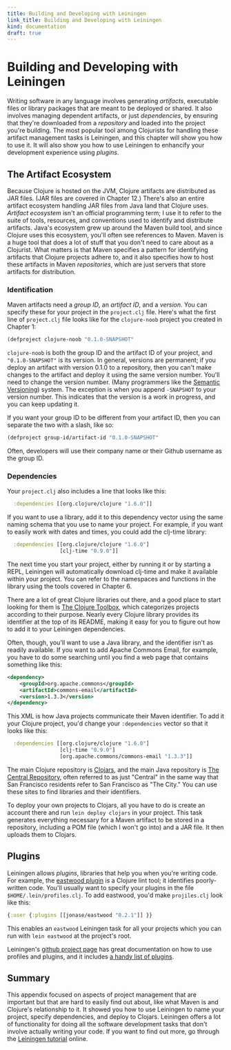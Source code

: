 ```yaml
---
title: Building and Developing with Leiningen
link_title: Building and Developing with Leiningen
kind: documentation
draft: true
---
```


# Building and Developing with Leiningen

Writing software in any language involves generating *artifacts*,
executable files or library packages that are meant to be deployed or
shared. It also involves managing dependent artifacts, or just
*dependencies*, by ensuring that they're downloaded from a
*repository* and loaded into the project you're building.  The most
popular tool among Clojurists for handling these artifact management
tasks is Leiningen, and this chapter will show you how to use it. It
will also show you how to use Leiningen to enhancify your development
experience using *plugins*.

## The Artifact Ecosystem

Because Clojure is hosted on the JVM, Clojure artifacts are
distributed as JAR files. (JAR files are covered in Chapter 12.)
There's also an entire artifact ecosystem handling JAR files from Java
land that Clojure uses. *Artifact ecosystem* isn't an official
programming term; I use it to refer to the suite of tools, resources,
and conventions used to identify and distribute artifacts. Java's
ecosystem grew up around the Maven build tool, and since Clojure uses
this ecosystem, you'll often see references to Maven. Maven is a huge tool
that does a lot of stuff that you don't need to care about as a
Clojurist. What matters is that Maven specifies a pattern for
identifying artifacts that Clojure projects adhere to, and it also
specifies how to host these artifacts in Maven *repositories*, which
are just servers that store artifacts for distribution. 


### Identification

Maven artifacts need a *group ID*, an *artifact ID*, and a
*version*. You can specify these for your project in the `project.clj`
file. Here's what the first line of `project.clj` file looks like for
the `clojure-noob` project you created in Chapter 1:

```clojure
(defproject clojure-noob "0.1.0-SNAPSHOT"
```

`clojure-noob` is both the group ID and the artifact ID of your
project, and `"0.1.0-SNAPSHOT"` is its version. In general, versions
are permanent; if you deploy an artifact with version 0.1.0 to a
repository, then you can't make changes to the artifact and deploy it
using the same version number. You'll need to change the version
number. (Many programmers like the
[Semantic Versioning](http://semver.org/)) system. The exception is
when you append `-SNAPSHOT` to your version number. This indicates
that the version is a work in progress, and you can keep updating
it.

If you want your group ID to be different from your artifact ID, then
you can separate the two with a slash, like so:

```clojure
(defproject group-id/artifact-id "0.1.0-SNAPSHOT"
```

Often, developers will use their company name or their Github username
as the group ID.

### Dependencies

Your `project.clj` also includes a line that looks like this:

```clojure
  :dependencies [[org.clojure/clojure "1.6.0"]]
```

If you want to use a library, add it to this dependency vector using
the same naming schema that you use to name your project. For example,
if you want to easily work with dates and times, you could add the
clj-time library:

```clojure
  :dependencies [[org.clojure/clojure "1.6.0"]
                 [clj-time "0.9.0"]]
```

The next time you start your project, either by running it or by
starting a REPL, Leiningen will automatically download clj-time and
make it available within your project. You can refer to the namespaces
and functions in the library using the tools covered in Chapter 6.

There are a lot of great Clojure libraries out there, and a good place
to start looking for them is
[The Clojure Toolbox](http://www.clojure-toolbox.com/), which
categorizes projects according to their purpose. Nearly every Clojure
library provides its identifier at the top of its README, making it
easy for you to figure out how to add it to your Leiningen
dependencies.

Often, though, you'll want to use a Java library, and the identifier
isn't as readily available. If you want to add Apache Commons Email,
for example, you have to do some searching until you find a web page
that contains something like this:


```xml
<dependency>
	<groupId>org.apache.commons</groupId>
	<artifactId>commons-email</artifactId>
	<version>1.3.3</version>
</dependency>
```

This XML is how Java projects communicate their Maven identifier. To
add it your Clojure project, you'd change your `:dependencies` vector
so that it looks like this:

```clojure
  :dependencies [[org.clojure/clojure "1.6.0"]
                 [clj-time "0.9.0"]
                 [org.apache.commons/commons-email "1.3.3"]]
```

The main Clojure repository is [Clojars](http://clojars.org/), and the
main Java repository is
[The Central Repository](http://search.maven.org/), often referred to
as just "Central" in the same way that San Francisco residents refer
to San Francisco as "The City." You can use these sites to find
libraries and their identifiers.

To deploy your own projects to Clojars, all you have to do is create
an account there and run `lein deploy clojars` in your project. This
task generates everything necessary for a Maven artifact to be stored
in a repository, including a POM file (which I won't go into) and a
JAR file. It then uploads them to Clojars.

## Plugins

Leiningen allows *plugins*, libraries that help you when you're
writing code. For example, the
[eastwood plugin](https://github.com/jonase/eastwood) is a Clojure
lint tool; it identifies poorly-written code. You'll usually want to
specify your plugins in the file `$HOME/.lein/profiles.clj`. To add
eastwood, you'd make `projiles.clj` look like this:

```clojure
{:user {:plugins [[jonase/eastwood "0.2.1"]] }}
```

This enables an `eastwood` Leiningen task for all your projects which
you can run with `lein eastwood` at the project's root.

Leiningen's
[github project page](https://github.com/technomancy/leiningen) has
great documentation on how to use profiles and plugins, and it
includes
[a handy list of plugins](https://github.com/technomancy/leiningen/wiki/Plugins).

## Summary

This appendix focused on aspects of project management that are
important but that are hard to easily find out about, like what Maven
is and Clojure's relationship to it. It showed you how to use
Leiningen to name your project, specify dependencies, and deploy to
Clojars. Leiningen offers a lot of functionality for doing all the
software development tasks that don't involve actually writing your
code. If you want to find out more, go through the
[Leiningen tutorial](https://github.com/technomancy/leiningen/blob/stable/doc/TUTORIAL.md)
online.
